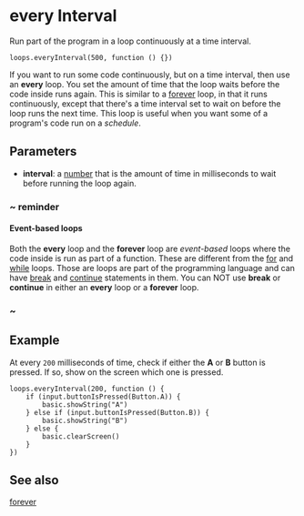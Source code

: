 # every Interval

Run part of the program in a loop continuously at a time interval.

```sig
loops.everyInterval(500, function () {})
```

If you want to run some code continuously, but on a time interval, then use an **every** loop. You set the amount of time that the loop waits before the code inside runs again. This is similar to a [forever](/reference/basic/forever) loop, in that it runs continuously, except that there's a time interval set to wait on before the loop runs the next time. This loop is useful when you want some of a program's code run on a _schedule_.

## Parameters

* **interval**: a [number](/types/number) that is the amount of time in milliseconds to wait before running the loop again.

### ~ reminder

#### Event-based loops

Both the **every** loop and the **forever** loop are _event-based_ loops where the code inside is run as part of a function. These are different from the [for](/blocks/loops/for) and [while](/blocks/loops/while) loops. Those are loops are part of the programming language and can have [break](/blocks/loops/break) and [continue](/blocks/loops/continue) statements in them.
You can NOT use **break** or **continue** in either an **every** loop or a **forever** loop.

### ~

## Example

At every `200` milliseconds of time, check if either the **A** or **B** button is pressed. If so, show on the screen which one is pressed.

```blocks
loops.everyInterval(200, function () {
    if (input.buttonIsPressed(Button.A)) {
        basic.showString("A")
    } else if (input.buttonIsPressed(Button.B)) {
        basic.showString("B")
    } else {
        basic.clearScreen()
    }
})
```

## See also

[forever](/reference/basic/forever)
